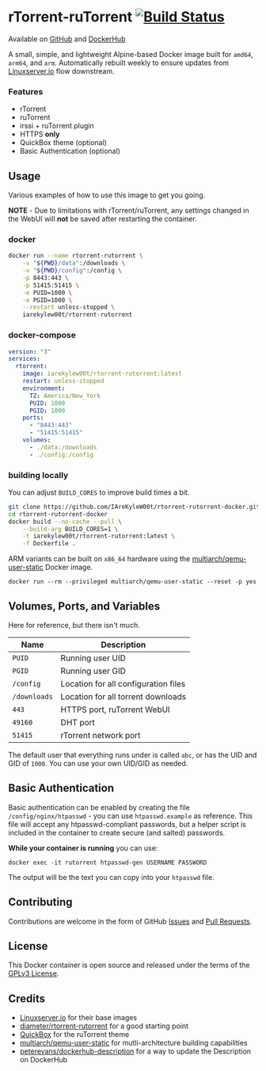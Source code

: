 # rTorrent-ruTorrent [![Build Status](https://travis-ci.com/IAreKyleW00t/rtorrent-rutorrent-docker.svg?branch=master)](https://travis-ci.com/IAreKyleW00t/rtorrent-rutorrent-docker)

Available on [GitHub](https://github.com/IAreKyleW00t/rtorrent-rutorrent-docker) and [DockerHub](https://hub.docker.com/r/iarekylew00t/rtorrent-rutorrent)

A small, simple, and lightweight Alpine-based Docker image built for `amd64`, `arm64`, and `arm`. Automatically rebuilt weekly to ensure updates from [Linuxserver.io](https://linuxserver.io) flow downstream.

### Features

- rTorrent
- ruTorrent
- irssi + ruTorrent plugin
- HTTPS **only**
- QuickBox theme (optional)
- Basic Authentication (optional)

## Usage

Various examples of how to use this image to get you going.

**NOTE** - Due to limitations with rTorrent/ruTorrent, any settings changed in the WebUI will **not** be saved after restarting the container.

### docker

```sh
docker run --name rtorrent-rutorrent \
    -v "${PWD}/data":/downloads \
    -v "${PWD}/config":/config \
    -p 8443:443 \
    -p 51415:51415 \
    -e PUID=1000 \
    -e PGID=1000 \
    --restart unless-stopped \
    iarekylew00t/rtorrent-rutorrent
```

### docker-compose

```yaml
version: "3"
services:
  rtorrent:
    image: iarekylew00t/rtorrent-rutorrent:latest
    restart: unless-stopped
    environment:
      TZ: America/New_York
      PUID: 1000
      PGID: 1000
    ports:
      - "8443:443"
      - "51415:51415"
    volumes:
      - ./data:/downloads
      - ./config:/config
```

### building locally

You can adjust `BUILD_CORES` to improve build times a bit.

```sh
git clone https://github.com/IAreKyleW00t/rtorrent-rutorrent-docker.git
cd rtorrent-rutorrent-docker
docker build --no-cache --pull \
    --build-arg BUILD_CORES=1 \
    -t iarekylew00t/rtorrent-rutorrent:latest \
    -f Dockerfile .
```

ARM variants can be built on `x86_64` hardware using the [multiarch/qemu-user-static](https://github.com/multiarch/qemu-user-static) Docker image.

    docker run --rm --privileged multiarch/qemu-user-static --reset -p yes

## Volumes, Ports, and Variables

Here for reference, but there isn't much.

| Name         | Description                          |
| ------------ | ------------------------------------ |
| `PUID`       | Running user UID                     |
| `PGID`       | Running user GID                     |
| `/config`    | Location for all configuration files |
| `/downloads` | Location for all torrent downloads   |
| `443`        | HTTPS port, ruTorrent WebUI          |
| `49160`      | DHT port                             |
| `51415`      | rTorrent network port                |

The default user that everything runs under is called `abc`, or has the UID and GID of `1000`. You can use your own UID/GID as needed.

## Basic Authentication

Basic authentication can be enabled by creating the file `/config/nginx/htpasswd` - you can use `htpasswd.example` as reference. This file will accept any htpasswd-compliant passwords, but a helper script is included in the container to create secure (and salted) passwords.

**While your container is running** you can use:

    docker exec -it rutorrent htpasswd-gen USERNAME PASSWORD

The output will be the text you can copy into your `htpasswd` file.

## Contributing

Contributions are welcome in the form of GitHub [Issues](https://github.com/IAreKyleW00t/rtorrent-rutorrent-docker/issues) and [Pull Requests](https://github.com/IAreKyleW00t/rtorrent-rutorrent-docker/pulls).

## License

This Docker container is open source and released under the terms of the [GPLv3 License](https://opensource.org/licenses/GPL-3.0).

## Credits

- [Linuxserver.io](https://linuxserver.io) for their base images
- [diameter/rtorrent-rutorrent](https://github.com/diameter/rtorrent-rutorrent) for a good starting point
- [QuickBox](https://github.com/QuickBox/club-QuickBox) for the ruTorrent theme
- [multiarch/qemu-user-static](https://github.com/multiarch/qemu-user-static) for mutli-architecture building capabilities
- [peterevans/dockerhub-description](https://github.com/peter-evans/dockerhub-description) for a way to update the Description on DockerHub
